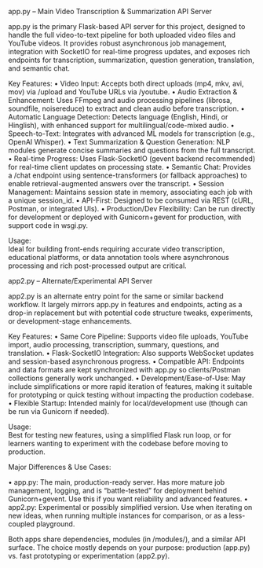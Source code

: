 app.py – Main Video Transcription & Summarization API Server

app.py is the primary Flask-based API server for this project, designed to handle the full video-to-text pipeline for both uploaded video files and YouTube videos. It provides robust asynchronous job management, integration with SocketIO for real-time progress updates, and exposes rich endpoints for transcription, summarization, question generation, translation, and semantic chat.

Key Features:
•  Video Input: Accepts both direct uploads (mp4, mkv, avi, mov) via /upload and YouTube URLs via /youtube.
•  Audio Extraction & Enhancement: Uses FFmpeg and audio processing pipelines (librosa, soundfile, noisereduce) to extract and clean audio before transcription.
•  Automatic Language Detection: Detects language (English, Hindi, or Hinglish), with enhanced support for multilingual/code-mixed audio.
•  Speech-to-Text: Integrates with advanced ML models for transcription (e.g., OpenAI Whisper).
•  Text Summarization & Question Generation: NLP modules generate concise summaries and questions from the full transcript.
•  Real-time Progress: Uses Flask-SocketIO (gevent backend recommended) for real-time client updates on processing state.
•  Semantic Chat: Provides a /chat endpoint using sentence-transformers (or fallback approaches) to enable retrieval-augmented answers over the transcript.
•  Session Management: Maintains session state in memory, associating each job with a unique session_id.
•  API-First: Designed to be consumed via REST (cURL, Postman, or integrated UIs).
•  Production/Dev Flexibility: Can be run directly for development or deployed with Gunicorn+gevent for production, with support code in wsgi.py.

Usage:  
Ideal for building front-ends requiring accurate video transcription, educational platforms, or data annotation tools where asynchronous processing and rich post-processed output are critical.



app2.py – Alternate/Experimental API Server

app2.py is an alternate entry point for the same or similar backend workflow. It largely mirrors app.py in features and endpoints, acting as a drop-in replacement but with potential code structure tweaks, experiments, or development-stage enhancements.

Key Features:
•  Same Core Pipeline: Supports video file uploads, YouTube import, audio processing, transcription, summary, questions, and translation.
•  Flask-SocketIO Integration: Also supports WebSocket updates and session-based asynchronous progress.
•  Compatible API: Endpoints and data formats are kept synchronized with app.py so clients/Postman collections generally work unchanged.
•  Development/Ease-of-Use: May include simplifications or more rapid iteration of features, making it suitable for prototyping or quick testing without impacting the production codebase.
•  Flexible Startup: Intended mainly for local/development use (though can be run via Gunicorn if needed).

Usage:  
Best for testing new features, using a simplified Flask run loop, or for learners wanting to experiment with the codebase before moving to production.



Major Differences & Use Cases:

•  app.py: The main, production-ready server. Has more mature job management, logging, and is “battle-tested” for deployment behind Gunicorn+gevent. Use this if you want reliability and advanced features.
•  app2.py: Experimental or possibly simplified version. Use when iterating on new ideas, when running multiple instances for comparison, or as a less-coupled playground.

Both apps share dependencies, modules (in /modules/), and a similar API surface. The choice mostly depends on your purpose: production (app.py) vs. fast prototyping or experimentation (app2.py).
